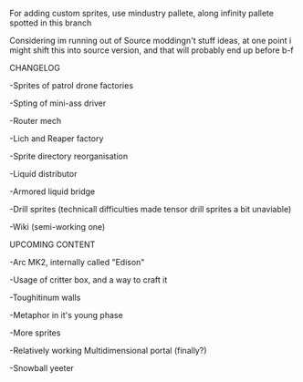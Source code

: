 
For adding custom sprites, use mindustry pallete, along infinity pallete spotted in this branch

Considering im running out of Source moddingn't stuff ideas, at one point i might shift this into source version, and that will probably end up before b-f

CHANGELOG

-Sprites of patrol drone factories

-Spting of mini-ass driver

-Router mech

-Lich and Reaper factory

-Sprite directory reorganisation 

-Liquid distributor

-Armored liquid bridge

-Drill sprites (technicall difficulties made tensor drill sprites a bit unaviable)

-Wiki (semi-working one)

 UPCOMING CONTENT
 
 -Arc MK2, internally called "Edison"
 
 -Usage of critter box, and a way to craft it

-Toughitinum walls

-Metaphor in it's young phase

-More sprites

-Relatively working Multidimensional portal (finally?)

-Snowball yeeter
